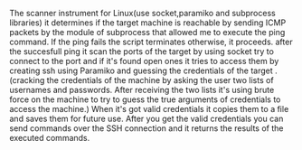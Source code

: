 The scanner instrument for Linux(use socket,paramiko and subprocess libraries)
it determines if the target machine is reachable by sending ICMP packets by the module of subprocess
that allowed me to execute the ping command.
If the ping fails the script terminates otherwise, it proceeds.
after the succesfull ping it scan the ports of the target by using socket try to connect to the port and if
it's found open ones it tries to access them by creating ssh using Paramiko and guessing the credentials
of the target .
(cracking the credentials of the machine by asking the user two lists of usernames and passwords. After
receiving the two lists it's using brute force on the machine to try to guess the true arguments of
credentials to access the machine.)
When it's got valid credentials it copies them to a file and saves them for future use.
After you get the valid credentials you can send commands over the SSH connection and it returns the
results of the executed commands.

